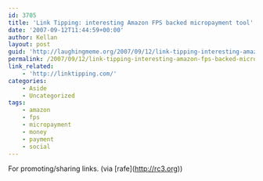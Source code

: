 ```yaml
---
id: 3705
title: 'Link Tipping: interesting Amazon FPS backed micropayment tool'
date: '2007-09-12T11:44:59+00:00'
author: Kellan
layout: post
guid: 'http://laughingmeme.org/2007/09/12/link-tipping-interesting-amazon-fps-backed-micropayment-tool/'
permalink: /2007/09/12/link-tipping-interesting-amazon-fps-backed-micropayment-tool/
link_related:
    - 'http://linktipping.com/'
categories:
    - Aside
    - Uncategorized
tags:
    - amazon
    - fps
    - micropayment
    - money
    - payment
    - social
---
```


For promoting/sharing links. (via \[rafe\](http://rc3.org))